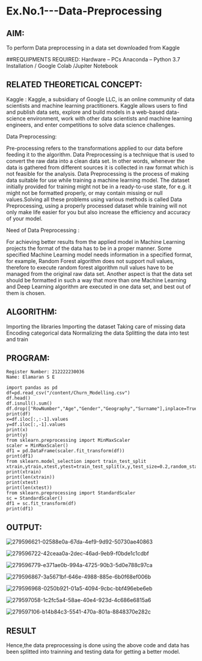 # Ex.No.1---Data-Preprocessing
## AIM:

To perform Data preprocessing in a data set downloaded from Kaggle

##REQUIPMENTS REQUIRED:
Hardware – PCs
Anaconda – Python 3.7 Installation / Google Colab /Jupiter Notebook

## RELATED THEORETICAL CONCEPT:

Kaggle :
Kaggle, a subsidiary of Google LLC, is an online community of data scientists and machine learning practitioners. Kaggle allows users to find and publish data sets, explore and build models in a web-based data-science environment, work with other data scientists and machine learning engineers, and enter competitions to solve data science challenges.

Data Preprocessing:

Pre-processing refers to the transformations applied to our data before feeding it to the algorithm. Data Preprocessing is a technique that is used to convert the raw data into a clean data set. In other words, whenever the data is gathered from different sources it is collected in raw format which is not feasible for the analysis.
Data Preprocessing is the process of making data suitable for use while training a machine learning model. The dataset initially provided for training might not be in a ready-to-use state, for e.g. it might not be formatted properly, or may contain missing or null values.Solving all these problems using various methods is called Data Preprocessing, using a properly processed dataset while training will not only make life easier for you but also increase the efficiency and accuracy of your model.

Need of Data Preprocessing :

For achieving better results from the applied model in Machine Learning projects the format of the data has to be in a proper manner. Some specified Machine Learning model needs information in a specified format, for example, Random Forest algorithm does not support null values, therefore to execute random forest algorithm null values have to be managed from the original raw data set.
Another aspect is that the data set should be formatted in such a way that more than one Machine Learning and Deep Learning algorithm are executed in one data set, and best out of them is chosen.


## ALGORITHM:
Importing the libraries
Importing the dataset
Taking care of missing data
Encoding categorical data
Normalizing the data
Splitting the data into test and train

## PROGRAM:
```
Register Number: 212222230036
Name: Elamaran S E

import pandas as pd
df=pd.read_csv("/content/Churn_Modelling.csv")
df.head()
df.isnull().sum()
df.drop(["RowNumber","Age","Gender","Geography","Surname"],inplace=True,axis=1)
print(df)
x=df.iloc[:,:-1].values
y=df.iloc[:,-1].values
print(x)
print(y)
from sklearn.preprocessing import MinMaxScaler
scaler = MinMaxScaler()
df1 = pd.DataFrame(scaler.fit_transform(df))
print(df1)
from sklearn.model_selection import train_test_split
xtrain,ytrain,xtest,ytest=train_test_split(x,y,test_size=0.2,random_state=2)
print(xtrain)
print(len(xtrain))
print(xtest)
print(len(xtest))
from sklearn.preprocessing import StandardScaler
sc = StandardScaler()
df1 = sc.fit_transform(df)
print(df1)
```
## OUTPUT:
![279596621-02588e0a-67da-4ef9-9d92-50730ae40863](https://github.com/elamarannn/Ex.No.1---Data-Preprocessing/assets/113497531/09861e9d-ef62-417d-8f00-32b32784d23e)

![279596722-42ceaa0a-2dec-46ad-9eb9-f0bde1c1cdbf](https://github.com/elamarannn/Ex.No.1---Data-Preprocessing/assets/113497531/b4e5487d-e8f0-4726-8198-b96f84185f63)

![279596779-e371ae0b-994a-4725-90b3-5d0e788c97ca](https://github.com/elamarannn/Ex.No.1---Data-Preprocessing/assets/113497531/9b3274e2-c8cb-428c-81b5-3f8ceb4ad587)

![279596867-3a5671bf-646e-4988-885e-6b0f68ef006b](https://github.com/elamarannn/Ex.No.1---Data-Preprocessing/assets/113497531/fffe48fd-e722-4e7e-ab0c-a65f6768966e)

![279596968-0250b921-01a5-4094-9cbc-bbf496ebe6eb](https://github.com/elamarannn/Ex.No.1---Data-Preprocessing/assets/113497531/9479ca6b-4dc2-4df9-9d89-9ea90632e9e8)

![279597058-1c2fc5a4-58ae-40e4-923d-4c686e6815a6](https://github.com/elamarannn/Ex.No.1---Data-Preprocessing/assets/113497531/b39213a9-a25d-4986-94f3-b42939bc6d57)

![279597106-b14b84c3-5541-470a-801a-8848370e282c](https://github.com/elamarannn/Ex.No.1---Data-Preprocessing/assets/113497531/f73d33d9-613e-4b46-b23e-31661ef1c166)



## RESULT
Hence,the data preprocessing is done using the above code and data has been splitted into trainning and testing data for getting a better model.


